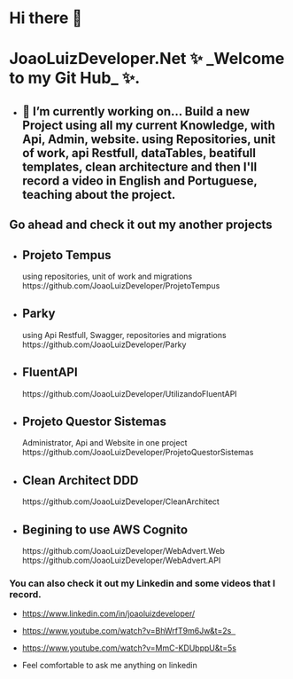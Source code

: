 <h1> Hi there 👋 </h1>

<h1> JoaoLuizDeveloper.Net ✨ _Welcome to my Git Hub_ ✨. </h2>

+ <h2> 🤔 I’m currently working on... Build a new Project using all my current Knowledge, with Api, Admin, website. using Repositories, unit of work, api Restfull, dataTables, beatifull templates, clean architecture and then I'll record a video in English and Portuguese, teaching about the project.</h2>

<h2> Go ahead and check it out my another projects </h2>

 + <h2> Projeto Tempus </h2> <span> using repositories, unit of work and migrations https://github.com/JoaoLuizDeveloper/ProjetoTempus </span> 
 + <h2> Parky </h2> <span>using Api Restfull, Swagger, repositories and migrations  https://github.com/JoaoLuizDeveloper/Parky</span>
 + <h2> FluentAPI </h2> <span> https://github.com/JoaoLuizDeveloper/UtilizandoFluentAPI </span>
 + <h2> Projeto Questor Sistemas </h2> <span> Administrator, Api and Website in one project  https://github.com/JoaoLuizDeveloper/ProjetoQuestorSistemas </span>
 + <h2> Clean Architect DDD </h2> <span> https://github.com/JoaoLuizDeveloper/CleanArchitect </span>
 + <h2> Begining to use AWS Cognito </h2> <span> https://github.com/JoaoLuizDeveloper/WebAdvert.Web </span> <span> https://github.com/JoaoLuizDeveloper/WebAdvert.API </span>
 
 <h3> You can also check it out my Linkedin and some videos that I record. </h3>
 
+ https://www.linkedin.com/in/joaoluizdeveloper/

+ https://www.youtube.com/watch?v=BhWrfT9m6Jw&t=2s  
+ https://www.youtube.com/watch?v=MmC-KDUbppU&t=5s

+ Feel comfortable to ask me anything on linkedin
